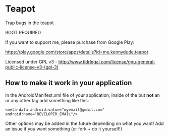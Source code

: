# Teapot

Trap bugs in the teapot

ROOT REQUIRED

If you want to support me, please purchase from Google Play:

https://play.google.com/store/apps/details?id=me.kennydude.teapot

Licensed under GPL v3 - http://www.tldrlegal.com/license/gnu-general-public-license-v3-(gpl-3)

## How to make it work in your application

In the AndroidManifest.xml file of your application, inside of the <application> but **not** an <activity> or any other tag add something like this:

	<meta-data android:value="myemail@gmail.com" android:name="DEVELOPER_EMAIL"/>

Other options may be added in the future depending on what you want! Add an issue if you want something (or fork + do it yourself!)
